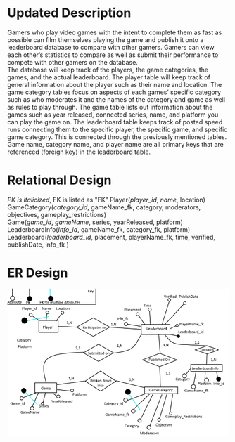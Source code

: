 
# Updated Description
Gamers who play video games with the intent to complete them as fast as possible can film themselves playing the game and publish it onto a leaderboard database to compare with other gamers. Gamers can view each other’s statistics to compare as well as submit their performance to compete with other gamers on the database. \
The database will keep track of the players, the game categories, the games, and the actual leaderboard. The player table will keep track of general information about the player such as their name and location. The game category tables focus on aspects of each games’ specific category such as who moderates it and the names of the category and game as well as rules to play through. The game table lists out information about the games such as year released, connected series, name, and platform you can play the game on. The leaderboard table keeps track of posted speed runs connecting them to the specific player, the specific game, and specific game category. This is connected through the previously mentioned tables. Game name, category name, and player name are all primary keys that are referenced (foreign key) in the leaderboard table. 
# Relational Design
*PK is italicized*, FK is listed as "FK" 
Player(*player_id*, *name*, location) \
GameCategory(*category_id*, gameName_fk, category, moderators, objectives, gameplay_restrictions) \
Game(*game_id*, *gameName*, series, yearReleased, platform) \
LeaderboardInfo(*Info_id*, gameName_fk, category_fk, platform) \
Leaderboard(*leaderboard_id*, placement, playerName_fk, time, verified, publishDate, info_fk ) 
# ER Design
![ERDesign](ERDesignV3.png)
